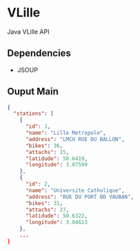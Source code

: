 VLille
======

Java VLille API


## Dependencies

- JSOUP

## Ouput Main 

```JSON
{
  "stations": [
    {
      "id": 1,
      "name": "Lille Metropole",
      "address": "LMCU RUE DU BALLON",
      "bikes": 36,
      "attachs": 15,
      "latidude": 50.6419,
      "longitude": 3.07599
    },
    {
      "id": 2,
      "name": "Universite Catholique",
      "address": "RUE DU PORT BD VAUBAN",
      "bikes": 31,
      "attachs": 27,
      "latidude": 50.6322,
      "longitude": 3.04613
    },
    ...
}
```

